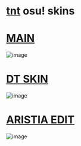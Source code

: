 # [tnt](https://osu.ppy.sh/users/16803668) osu! skins

# [MAIN](https://joebunga.s-ul.eu/h20zJ4Je)
![image](https://joebunga.s-ul.eu/mS4vwiQg)

# [DT SKIN](https://joebunga.s-ul.eu/vz9WkfYy)
![image](https://joebunga.s-ul.eu/nAI3jEAp)

# [ARISTIA EDIT](https://joebunga.s-ul.eu/bn3kIKR5)
![image](https://joebunga.s-ul.eu/kY4ZQPB8)



